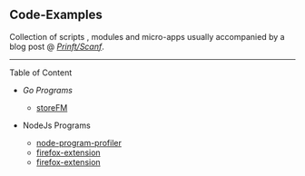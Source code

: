 ## Code-Examples


Collection of scripts , modules and micro-apps usually accompanied by a blog post @ *[Prinft/Scanf](https://printf-scanf.pages.dev/)*.

---

 Table of Content 

 - *Go Programs*
   - [storeFM](https://printf-scanf.pages.dev/posts/storefm1/)
 
 - NodeJs Programs
     - [node-program-profiler](https://printf-scanf.pages.dev/posts/nodejsprofiling/)
     - [firefox-extension](https://printf-scanf.pages.dev/posts/buildbrowserextensions/)
     - [firefox-extension](https://printf-scanf.pages.dev/posts//)